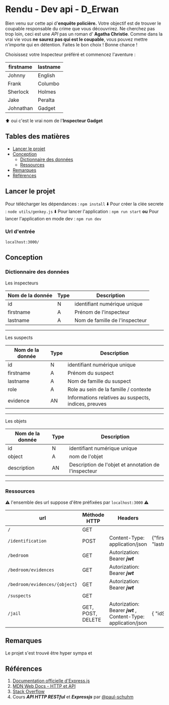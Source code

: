 # <a  name="1"></a> Rendu - Dev api - D_Erwan

Bien venu sur cette api d'**enquête policière.** Votre objectif est de trouver
le coupable responsable du crime que vous découvrirez. Ne cherchez pas trop
loin, ceci est une _API_ pas un roman d' **Agatha Christie**. Comme dans la vrai
vie vous **ne saurez pas qui est le coupable**, vous pouvez mettre n'importe qui
en détention. Faites le bon choix ! Bonne chance !

Choisissez votre Inspecteur préféré et commencez l'aventure :

| firstname | lastname |
| --------- | -------- |
| Johnny    | English  |
| Frank     | Columbo  |
| Sherlock  | Holmes   |
| Jake      | Peralta  |
| Johnathan | Gadget   |

⬆️ oui c'est le vrai nom de l'**Inspecteur Gadget**

## <a  name="2"></a> Tables des matières

- [Lancer le projet](#lancer-le-projet)
- [Conception](#conception)
  - [Dictionnaire des données](#dictionnaire-des-données)
  - [Ressources](#ressources)
- [Remarques](#remarques)
- [Références](#références)

## Lancer le projet

Pour télécharger les dépendances : `npm install` ⬇️ Pour créer la clée secrete :
`node utils/genkey.js` ⬇️ Pour lancer l'application : `npm run start` **ou**
Pour lancer l'application en mode dev : `npm run dev`

### Url d'entrée

```
localhost:3000/
```

## Conception

### Dictionnaire des données

Les inspecteurs

| Nom de la donnée | Type | Description                    |
| ---------------- | ---- | ------------------------------ |
| id               | N    | identifiant numérique unique   |
| firstname        | A    | Prénom de l'inspecteur         |
| lastname         | A    | Nom de famille de l'inspecteur |

---

Les suspects

| Nom de la donnée | Type | Description                                          |
| ---------------- | ---- | ---------------------------------------------------- |
| id               | N    | identifiant numérique unique                         |
| firstname        | A    | Prénom du suspect                                    |
| lastname         | A    | Nom de famille du suspect                            |
| role             | A    | Role au sein de la famille / contexte                |
| evidence         | AN   | Informations relatives au suspects, indices, preuves |

---

Les objets

| Nom de la donnée | Type | Description                                          |
| ---------------- | ---- | ---------------------------------------------------- |
| id               | N    | identifiant numérique unique                         |
| object           | A    | nom de l'objet                                       |
| description      | AN   | Description de l'objet et annotation de l'inspecteur |

---

### Ressources

⚠️ l'ensemble des url suppose d'être préfixées par `localhost:3000` ⚠️

| url                           | Méthode HTTP      | Headers                                                         | Body                                         |
| ----------------------------- | ----------------- | --------------------------------------------------------------- | -------------------------------------------- |
| `/`                           | GET               |                                                                 |                                              |
| `/identification`             | POST              | Content-Type: application/json                                  | {"firstname":"Johnny", "lastname":"English"} |
| `/bedroom`                    | GET               | Autorization: Bearer _**jwt**_                                  |                                              |
| `/bedroom/evidences`          | GET               | Autorization: Bearer _**jwt**_                                  |                                              |
| `/bedroom/evidences/{object}` | GET               | Autorization: Bearer _**jwt**_                                  |                                              |
| `/suspects`                   | GET               |                                                                 |                                              |
| `/jail`                       | GET, POST, DELETE | Autorization: Bearer _**jwt**_ , Content-Type: application/json | { "idSuspect": 1 }                           |

## Remarques

Le projet s'est trouvé être hyper sympa et

## Références

1. [Documentation officielle d'Express.js](https://expressjs.com/)
2. [MDN Web Docs - HTTP et API](https://developer.mozilla.org/en-US/docs/Web/HTTP)
3. [Stack Overflow](https://stackoverflow.com/)
4. Cours _**API HTTP RESTful**_ et _**Expressjs**_ par
   [@paul-schuhm](https://github.com/paul-schuhm)
